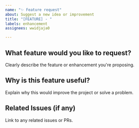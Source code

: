 ```yaml
---
name: "✨ Feature request"
about: Suggest a new idea or improvement
title: "[FEATURE] - "
labels: enhancement
assignees: wwidjaja0

---
```


## What feature would you like to request?

Clearly describe the feature or enhancement you're proposing.

## Why is this feature useful?

Explain why this would improve the project or solve a problem.

## Related Issues (if any)

Link to any related issues or PRs.
